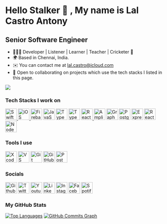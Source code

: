 Hello Stalker 👋 ,  My name is Lal Castro Antony
===========================
Senior Software Engineer
---------------------------
* 💁🏻‍♂️ Developer | Listener | Learner | Teacher | Cricketer 🏏
* 🌍 Based in Chennai, India.
* ✉️ You can contact me at [lal.castro@icloud.com](mailto:lal.castro@icloud.com) 
* 🤝 Open to collaborating on projects which use the tech stacks I listed in this page.

<a href="https://www.twitter.com/lalcastroantony" target="_blank" rel="noreferrer"><img src="https://img.shields.io/twitter/url?label=Follow%20Lal%20Castro&style=social&url=https%3A%2F%2Ftwitter.com%2Flalcastroantony" /></a>


### Tech Stacks I work on  
<p align="left">
<a href="https://developer.apple.com/swift/" target="_blank" rel="noreferrer"><img src="https://cdn.svgporn.com/logos/swift.svg?response-content-disposition=attachment%3Bfilename%3Dswift.svg" height="36" alt="Swift" /> 
<a href="https://developer.apple.com/ios/" target="_blank" rel="noreferrer"><img src="https://img.icons8.com/?id=ZS86z3goveDT&format=gif&name=icons8-apple-logo.gif" height="36" alt="iOS" />  
<a href="https://firebase.google.com/" target="_blank" rel="noreferrer"><img src="https://cdn.svgporn.com/logos/firebase.svg?response-content-disposition=attachment%3Bfilename%3Dfirebase.svg" height="36" alt="Firebase" /></a>
<a href="https://developer.mozilla.org/en-US/docs/Web/JavaScript" target="_blank" rel="noreferrer"><img src="https://img.icons8.com/?id=tGvHBPJaKqEd&format=gif&name=icons8-javascript.gif" height="36" alt="JavaScript" /></a> 
<a href="https://www.typescriptlang.org/" target="_blank" rel="noreferrer"><img src="https://cdn.svgporn.com/logos/typescript-icon.svg?response-content-disposition=attachment%3Bfilename%3Dtypescript-icon.svg" width="36" height="36" alt="TypeScript" /></a>
<a href="https://tailwindcss.com" target="_blank" rel="noreferrer"><img src="https://cdn.svgporn.com/logos/tailwindcss-icon.svg?response-content-disposition=attachment%3Bfilename%3Dtailwindcss-icon.svg" width="36" height="36" alt="TypeScript" /></a>
<a href="https://reactnative.dev" target="_blank" rel="noreferrer"><img src="https://img.icons8.com/?id=YYYhFVbH4vFv&format=gif&name=icons8-react-native.gif" height="36" alt="React Native" /> 
<a href="https://aws.amazon.com/amplify/" target="_blank" rel="noreferrer"><img src="https://cdn.svgporn.com/logos/aws-amplify.svg?response-content-disposition=attachment%3Bfilename%3Daws-amplify.svg" height="36" alt="Amplify" /></a> 
<a href="https://graphql.org/" target="_blank" rel="noreferrer"><img src="https://cdn.svgporn.com/logos/graphql.svg?response-content-disposition=attachment%3Bfilename%3Dgraphql.svg" height="36" alt="GraphQL" /></a> 
<a href="https://www.postgresql.org/" target="_blank" rel="noreferrer"><img src="https://cdn.svgporn.com/logos/postgresql.svg?response-content-disposition=attachment%3Bfilename%3Dpostgresql.svg" height="36" alt="PostgreSQL" /></a> 
<a href="https://expressjs.com/" target="_blank" rel="noreferrer"><img src="https://img.icons8.com/?id=WNoJgbzDr3i2&format=svg&size=40&name=icons8-express-js.svg" height="36" alt="Express" /></a> 
<a href="https://reactjs.org/" target="_blank" rel="noreferrer"><img src="https://cdn.svgporn.com/logos/react.svg?response-content-disposition=attachment%3Bfilename%3Dreact.svg" height="36" alt="React" /></a>
<a href="https://nodejs.org/en/" target="_blank" rel="noreferrer"><img src="https://cdn.svgporn.com/logos/nodejs-icon.svg?response-content-disposition=attachment%3Bfilename%3Dnodejs-icon.svg" height="36" alt="NodeJS" /></a>   
</p> 


### Tools I use
<p>
<a href="https://developer.apple.com/xcode/" target="_blank" rel="noreferrer"><img src="https://img.icons8.com/?id=51974&format=svg&size=96&name=icons8-xcode.svg" height="36" alt="Xcode" /></a>
<a href="https://code.visualstudio.com" target="_blank" rel="noreferrer"><img src="https://img.icons8.com/?id=0OQR1FYCuA9f&format=svg&size=48&name=icons8-visual-studio-code-2019.svg" height="36" alt="VS Code" /></a>
<a href="https://git-scm.com" target="_blank" rel="noreferrer"><img src="https://img.icons8.com/?id=20906&format=svg&size=48&name=icons8-git.svg" height="36" alt="Git" /></a>
<a href="https://desktop.github.com" target="_blank" rel="noreferrer"><img src="https://img.icons8.com/?id=bVGqATNwfhYq&format=svg&size=48&name=icons8-github.svg" height="36" alt="GitHub Desktop" /></a>
<a href="https://www.postman.com" target="_blank" rel="noreferrer"><img src="https://cdn.svgporn.com/logos/postman.svg?response-content-disposition=attachment%3Bfilename%3Dpostman.svg" height="36" alt="Postman" /></a>
</p>


### Socials  
<p>
<a href="https://www.github.com/lalcastroantony" target="_blank" rel="noreferrer"><img src="https://img.icons8.com/?id=4MhUS4CzoLbx&format=gif&name=icons8-github.gif" height="36" alt="Github" /></a>
<a href="https://www.twitter.com/lalcastroantony" target="_blank" rel="noreferrer"><img src="https://img.icons8.com/?id=xWVjuc9hryql&format=gif&name=icons8-twitter.gif" height="36" alt="Twitter" /></a> 
<a href="https://www.youtube.com/c/LalCastro" target="_blank" rel="noreferrer"><img src="https://img.icons8.com/?id=p4rU35mvmXMQ&format=gif&name=icons8-youtube-logo.gif" height="36" alt="Youtube" /></a>
<a href="https://www.linkedin.com/in/lalcastro" target="_blank" rel="noreferrer"><img src="https://img.icons8.com/?id=TpMqKvVFD9pP&format=gif&name=icons8-linkedin-2.gif" height="36" alt="LinkedIn" /></a>
<a href="http://www.instagram.com/lal.castro" target="_blank" rel="noreferrer"><img src="https://img.icons8.com/?id=ZRiAFreol5mE&format=gif&name=icons8-instagram.gif" height="36" alt="Instagram" /></a>
<a href="https://www.facebook.com/lal.castro.antony" target="_blank" rel="noreferrer"><img src="https://img.icons8.com/?id=CtrV2SV33rD9&format=gif&name=icons8-facebook-circled.gif" height="36" alt="Facebook" /></a> 
<a href="https://open.spotify.com/user/31l3kh7e4gpgj2f7uqvuj53xsxfq" target="_blank" rel="noreferrer"><img src="https://img.icons8.com/?id=JBDiZwh5LGP3&format=gif&name=icons8-spotify.gif" height="36" alt="Spotify" /></a> 
</p>
  

### My GitHub Stats
<p>
<a href="https://github.com/lalcastroantony" align="left"><img src="https://github-readme-stats.vercel.app/api/top-langs/?username=lalcastroantony&langs_count=10&title_color=0891b2&text_color=ffffff&icon_color=0891b2&bg_color=000000&hide_border=true&locale=en&custom_title=Top%20%Languages" alt="Top Languages" /></a>
<a href="http://www.github.com/lalcastroantony"><img src="https://github-readme-activity-graph.cyclic.app/graph?username=lalcastroantony&bg_color=000000&color=ffffff&line=0891b2&point=ffffff&area_color=000000&area=true&hide_border=true&custom_title=GitHub%20Commits%20Graph" alt="GitHub Commits Graph" /></a>
</p>


